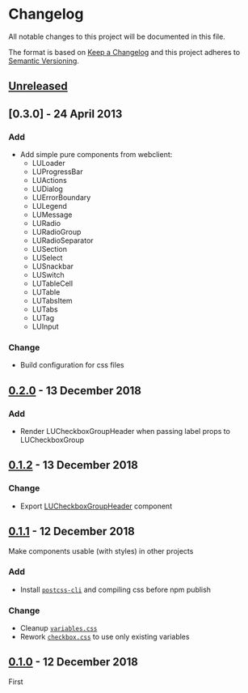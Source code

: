 <!-- markdownlint-disable no-duplicate-header line-length -->

# Changelog

All notable changes to this project will be documented in this file.

The format is based on [Keep a Changelog](http://keepachangelog.com/en/1.0.0/)
and this project adheres to [Semantic Versioning](http://semver.org/spec/v2.0.0.html).

## [Unreleased]

## [0.3.0] - 24 April 2013

### Add

- Add simple pure components from webclient:
  - LULoader
  - LUProgressBar
  - LUActions
  - LUDialog
  - LUErrorBoundary
  - LULegend
  - LUMessage
  - LURadio
  - LURadioGroup
  - LURadioSeparator
  - LUSection
  - LUSelect
  - LUSnackbar
  - LUSwitch
  - LUTableCell
  - LUTable
  - LUTabsItem
  - LUTabs
  - LUTag
  - LUInput

### Change
 - Build configuration for css files

## [0.2.0] - 13 December 2018

### Add

- Render LUCheckboxGroupHeader when passing label props to LUCheckboxGroup

## [0.1.2] - 13 December 2018

### Change

- Export [LUCheckboxGroupHeader](src/components.js#L4) component


## [0.1.1] - 12 December 2018

Make components usable (with styles) in other projects

### Add

- Install [`postcss-cli`](https://github.com/postcss/postcss-cli) and compiling css before npm publish

### Change

- Cleanup [`variables.css`](src/styles/variables.css)
- Rework [`checkbox.css`](src/checkbox/checkbox.css) to use only existing variables

## [0.1.0] - 12 December 2018

First

[Unreleased]: https://github.com/leeruniek/webclient-ui/compare/v0.2.0...HEAD

[0.2.0]: https://github.com/leeruniek/webclient-ui/compare/v0.1.2...v0.2.0
[0.1.2]: https://github.com/leeruniek/webclient-ui/compare/v0.1.1...v0.1.2
[0.1.1]: https://github.com/leeruniek/webclient-ui/compare/v0.1.0...v0.1.1
[0.1.0]: https://github.com/leeruniek/webclient-ui/compare/v0.1.0
